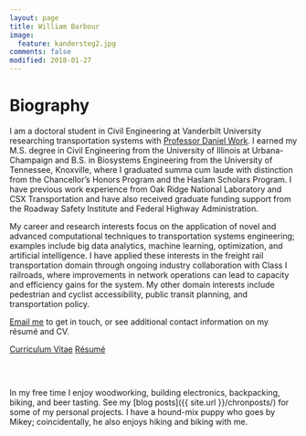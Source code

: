 ```yaml
---
layout: page
title: William Barbour
image:
  feature: kandersteg2.jpg
comments: false
modified: 2018-01-27
---
```


# Biography

I am a doctoral student in Civil Engineering at Vanderbilt University researching transportation systems with [Professor Daniel Work](https://my.vanderbilt.edu/danwork/). I earned my M.S. degree in Civil Engineering from the University of Illinois at Urbana-Champaign and B.S. in Biosystems Engineering from the University of Tennessee, Knoxville, where I graduated summa cum laude with distinction from the Chancellor’s Honors Program and the Haslam Scholars Program. I have previous work experience from Oak Ridge National Laboratory and CSX Transportation and have also received graduate funding support from the Roadway Safety Institute and Federal Highway Administration.

My career and research interests focus on the application of novel and advanced computational techniques to transportation systems engineering; examples include big data analytics, machine learning, optimization, and artificial intelligence. I have applied these interests in the freight rail transportation domain through ongoing industry collaboration with Class I railroads, where improvements in network operations can lead to capacity and efficiency gains for the system. My other domain interests include pedestrian and cyclist accessibility, public transit planning, and transportation policy.

<a href="mailto:{{ site.owner.email | encode_email }}" title="Email me">Email me</a> to get in touch, or see additional contact information on my r&eacute;sum&eacute; and CV.

<div markdown="0"><a href="{{ site.url }}/download/william_barbour_cv.pdf" class="btn btn-info">Curriculum Vitae</a> <a href="{{ site.url }}/download/william_barbour_resume.pdf" class="btn btn-success">R&eacute;sum&eacute;</a></div>

<figure class="half">
	<a href="{{ site.url }}/images/rushmore.jpg"><img src="{{ site.url }}/images/rushmore.jpg" alt=""></a>
	<a href="{{ site.url }}/images/heidelberg_big.jpg"><img src="{{ site.url }}/images/heidelberg.jpg" alt=""></a>
</figure>

<figure>
	<a href="{{ site.url }}/images/jacksonville_big.jpg"><img src="{{ site.url }}/images/jacksonville.jpg" alt=""></a>
</figure>

In my free time I enjoy woodworking, building electronics, backpacking, biking, and beer tasting. See my [blog posts]({{ site.url }}/chronposts/) for some of my personal projects. I have a hound-mix puppy who goes by Mikey; coincidentally, he also enjoys hiking and biking with me.

<figure class="half">
	<a href="{{ site.url }}/images/mikey_hike.jpg"><img src="{{ site.url }}/images/mikey_hike.jpg" alt=""></a>
	<a href="{{ site.url }}/images/mikey_bike.jpg"><img src="{{ site.url }}/images/mikey_bike.jpg" alt=""></a>
</figure>

